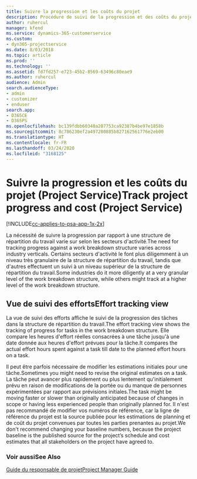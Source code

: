```yaml
---
title: Suivre la progression et les coûts du projet
description: Procédure de suivi de la progression et des coûts du projet dans Project Service
author: ruhercul
manager: kfend
ms.service: dynamics-365-customerservice
ms.custom:
- dyn365-projectservice
ms.date: 8/03/2018
ms.topic: article
ms.prod: ''
ms.technology: ''
ms.assetid: fd7fd257-e723-45b2-8569-63496c80eae9
ms.author: ruhercul
audience: Admin
search.audienceType:
- admin
- customizer
- enduser
search.app:
- D365CE
- D365PS
ms.openlocfilehash: bc139fdbb60340a207753ca92387b4be97e1858b
ms.sourcegitcommit: 8c786230ef2a497280885b827162561776e2eb00
ms.translationtype: HT
ms.contentlocale: fr-FR
ms.lasthandoff: 03/24/2020
ms.locfileid: "3168125"
---
```

# <a name="track-project-progress-and-cost-project-service"></a><span data-ttu-id="5e231-103">Suivre la progression et les coûts du projet (Project Service)</span><span class="sxs-lookup"><span data-stu-id="5e231-103">Track project progress and cost (Project Service)</span></span>

[!INCLUDE[cc-applies-to-psa-app-1x-2x](../includes/cc-applies-to-psa-app-1x-2x.md)]

<span data-ttu-id="5e231-104">La nécessité de suivre la progression par rapport à une structure de répartition du travail varie sur selon les secteurs d'activité.</span><span class="sxs-lookup"><span data-stu-id="5e231-104">The need for tracking progress against a work breakdown structure varies across industry verticals.</span></span> <span data-ttu-id="5e231-105">Certains secteurs d'activité le font plus diligemment à un niveau très granulaire de la structure de répartition du travail, tandis que d'autres effectuent un suivi à un niveau supérieur de la structure de répartition du travail.</span><span class="sxs-lookup"><span data-stu-id="5e231-105">Some industries do it more diligently at a very granular level of the work breakdown structure, while others might track at a higher level of the work breakdown structure.</span></span>  
  
## <a name="effort-tracking-view"></a><span data-ttu-id="5e231-106">Vue de suivi des efforts</span><span class="sxs-lookup"><span data-stu-id="5e231-106">Effort tracking view</span></span>  
<span data-ttu-id="5e231-107">La vue de suivi des efforts affiche le suivi de la progression des tâches dans la structure de répartition du travail.</span><span class="sxs-lookup"><span data-stu-id="5e231-107">The effort tracking view shows the tracking of progress for tasks in the work breakdown structure.</span></span> <span data-ttu-id="5e231-108">Elle compare les heures d'effort réelles consacrées à une tâche jusqu'à une date donnée aux heures d'effort prévues pour la tâche.</span><span class="sxs-lookup"><span data-stu-id="5e231-108">It compares the actual effort hours spent against a task till date to the planned effort hours on a task.</span></span>  
  
<span data-ttu-id="5e231-109">Il peut être parfois nécessaire de modifier les estimations initiales pour une tâche.</span><span class="sxs-lookup"><span data-stu-id="5e231-109">Sometimes you might need to revise the original estimates on a task.</span></span> <span data-ttu-id="5e231-110">La tâche peut avancer plus rapidement ou plus lentement qu'initialement prévu en raison de modifications de la portée ou du manque de personnes expérimentées par rapport aux prévisions initiales.</span><span class="sxs-lookup"><span data-stu-id="5e231-110">The task might be moving faster or slower than originally anticipated because of changes in scope or having less experienced people than originally planned for.</span></span> <span data-ttu-id="5e231-111">Il n'est pas recommandé de modifier vos numéros de référence, car la ligne de référence du projet est la source publiée pour les estimations de planning et de coût du projet convenues par toutes les parties prenantes au projet.</span><span class="sxs-lookup"><span data-stu-id="5e231-111">We don't recommend changing your baseline numbers, because the project baseline is the published source for the project’s schedule and cost estimates that all stakeholders on the project have agreed to.</span></span>  
  
### <a name="see-also"></a><span data-ttu-id="5e231-112">Voir aussi</span><span class="sxs-lookup"><span data-stu-id="5e231-112">See Also</span></span>  
 [<span data-ttu-id="5e231-113">Guide du responsable de projet</span><span class="sxs-lookup"><span data-stu-id="5e231-113">Project Manager Guide</span></span>](../project-service/project-manager-guide.md)
